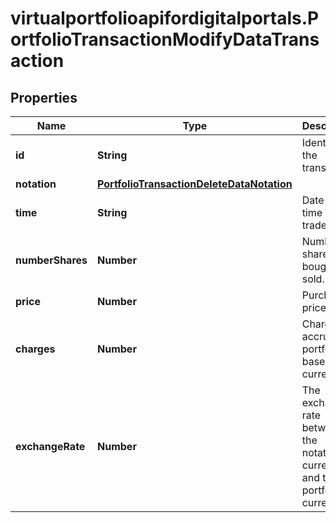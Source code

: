 # virtualportfolioapifordigitalportals.PortfolioTransactionModifyDataTransaction

## Properties

Name | Type | Description | Notes
------------ | ------------- | ------------- | -------------
**id** | **String** | Identifier of the transaction. | 
**notation** | [**PortfolioTransactionDeleteDataNotation**](PortfolioTransactionDeleteDataNotation.md) |  | [optional] 
**time** | **String** | Date and time of the trade. | [optional] 
**numberShares** | **Number** | Number of shares bought or sold. | [optional] 
**price** | **Number** | Purchase price. | [optional] 
**charges** | **Number** | Charges accrued in portfolio&#39;s base currency. | [optional] 
**exchangeRate** | **Number** | The exchange rate between the notation&#39;s currency and the portfolio currency. | [optional] 


